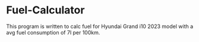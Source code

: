 # Fuel-Calculator

This program is written to calc fuel for Hyundai Grand i10 2023 model with a avg fuel consumption of 7l per 100km.
